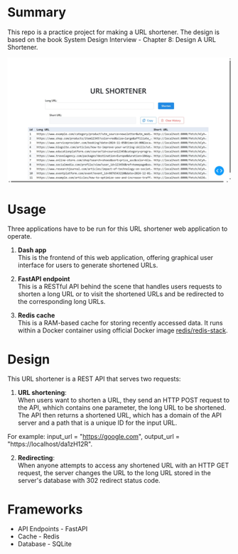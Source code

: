 Summary
=======
This repo is a practice project for making a URL shortener. The design is based on the book System Design Interview - Chapter 8: Design A URL Shortener.

![Web app demo image](demo_image.jpg)


Usage
=====
Three applications have to be run for this URL shortener web application to operate.

1. **Dash app**  
This is the frontend of this web application, offering graphical user interface for users to generate shortened URLs.

2. **FastAPI endpoint**  
This is a RESTful API behind the scene that handles users requests to shorten a long URL or to visit the shortened URLs and be redirected to the corresponding long URLs.

3. **Redis cache**  
This is a RAM-based cache for storing recently accessed data. It runs within a Docker container using official Docker image [redis/redis-stack](https://hub.docker.com/r/redis/redis-stack).

Design
======
This URL shortener is a REST API that serves two requests:

1. **URL shortening**:  
When users want to shorten a URL, they send an HTTP POST request to the API, whhich contains one parameter, the long URL to be shortened. The API then returns a shortened URL, which has a domain of the API server and a path that is a unique ID for the input URL. 

For example: input_url = "https://google.com", output_url = "https://localhost/da1zH12R".

2. **Redirecting**:  
When anyone attempts to access any shortened URL with an HTTP GET request, the server changes the URL to the long URL stored in the server's database with 302 redirect status code.

Frameworks
==========
- API Endpoints - FastAPI
- Cache - Redis
- Database - SQLite

